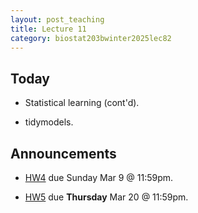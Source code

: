 ```yaml
---
layout: post_teaching
title: Lecture 11
category: biostat203bwinter2025lec82
---
```


## Today

* Statistical learning (cont'd).

* tidymodels.

## Announcements

* [HW4](https://ucla-biostat-203b.github.io/2025winter/hw/hw4/hw4.html) due Sunday Mar 9 @ 11:59pm.

* [HW5](https://ucla-biostat-203b.github.io/2025winter/hw/hw5/hw5.html) due **Thursday** Mar 20 @ 11:59pm.